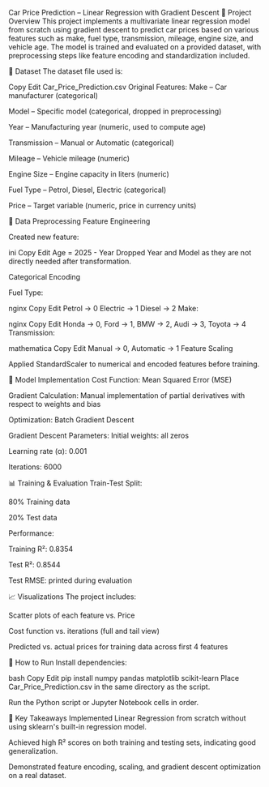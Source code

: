 Car Price Prediction – Linear Regression with Gradient Descent
📌 Project Overview
This project implements a multivariate linear regression model from scratch using gradient descent to predict car prices based on various features such as make, fuel type, transmission, mileage, engine size, and vehicle age.
The model is trained and evaluated on a provided dataset, with preprocessing steps like feature encoding and standardization included.

📂 Dataset
The dataset file used is:

Copy
Edit
Car_Price_Prediction.csv
Original Features:
Make – Car manufacturer (categorical)

Model – Specific model (categorical, dropped in preprocessing)

Year – Manufacturing year (numeric, used to compute age)

Transmission – Manual or Automatic (categorical)

Mileage – Vehicle mileage (numeric)

Engine Size – Engine capacity in liters (numeric)

Fuel Type – Petrol, Diesel, Electric (categorical)

Price – Target variable (numeric, price in currency units)

🔄 Data Preprocessing
Feature Engineering

Created new feature:

ini
Copy
Edit
Age = 2025 - Year
Dropped Year and Model as they are not directly needed after transformation.

Categorical Encoding

Fuel Type:

nginx
Copy
Edit
Petrol → 0
Electric → 1
Diesel → 2
Make:

nginx
Copy
Edit
Honda → 0, Ford → 1, BMW → 2, Audi → 3, Toyota → 4
Transmission:

mathematica
Copy
Edit
Manual → 0, Automatic → 1
Feature Scaling

Applied StandardScaler to numerical and encoded features before training.

🧮 Model Implementation
Cost Function: Mean Squared Error (MSE)

Gradient Calculation: Manual implementation of partial derivatives with respect to weights and bias

Optimization: Batch Gradient Descent

Gradient Descent Parameters:
Initial weights: all zeros

Learning rate (α): 0.001

Iterations: 6000

📊 Training & Evaluation
Train-Test Split:

80% Training data

20% Test data

Performance:

Training R²: 0.8354

Test R²: 0.8544

Test RMSE: printed during evaluation

📈 Visualizations
The project includes:

Scatter plots of each feature vs. Price

Cost function vs. iterations (full and tail view)

Predicted vs. actual prices for training data across first 4 features

🚀 How to Run
Install dependencies:

bash
Copy
Edit
pip install numpy pandas matplotlib scikit-learn
Place Car_Price_Prediction.csv in the same directory as the script.

Run the Python script or Jupyter Notebook cells in order.

📌 Key Takeaways
Implemented Linear Regression from scratch without using sklearn's built-in regression model.

Achieved high R² scores on both training and testing sets, indicating good generalization.

Demonstrated feature encoding, scaling, and gradient descent optimization on a real dataset.
